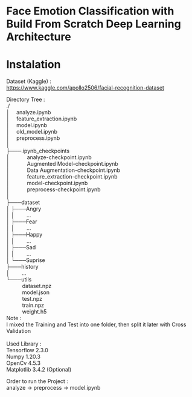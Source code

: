 # Face Emotion Classification with Build From Scratch Deep Learning Architecture

# Instalation
Dataset (Kaggle) : <br />
https://www.kaggle.com/apollo2506/facial-recognition-dataset <br />

Directory Tree :  <br />
./ <br />
│&emsp;   analyze.ipynb <br />
│&emsp;   feature_extraction.ipynb <br />
│&emsp;   model.ipynb <br />
│&emsp;   old_model.ipynb <br />
│&emsp;   preprocess.ipynb <br />
│   <br />
├───.ipynb_checkpoints <br />
│&emsp;&emsp;&emsp;       analyze-checkpoint.ipynb <br />
│&emsp;&emsp;&emsp;       Augmented Model-checkpoint.ipynb <br />
│&emsp;&emsp;&emsp;       Data Augmentation-checkpoint.ipynb <br />
│&emsp;&emsp;&emsp;       feature_extraction-checkpoint.ipynb <br />
│&emsp;&emsp;&emsp;       model-checkpoint.ipynb <br />
│&emsp;&emsp;&emsp;       preprocess-checkpoint.ipynb <br />
│       <br />
├───dataset <br />
│   ├───Angry <br />
│   │      &emsp;&emsp;... <br />
│   ├───Fear <br />
│   │      &emsp;&emsp;... <br />
│   ├───Happy <br />
│   │      &emsp;&emsp;... <br />
│   ├───Sad <br />
│   │      &emsp;&emsp;... <br />
│   └───Suprise <br />
├───history <br />
│          &emsp;&emsp;... <br />
└───utils <br />
        &emsp;&emsp;&emsp;dataset.npz <br />
        &emsp;&emsp;&emsp;model.json <br />
        &emsp;&emsp;&emsp;test.npz <br />
        &emsp;&emsp;&emsp;train.npz <br />
        &emsp;&emsp;&emsp;weight.h5 <br />
Note :  <br />
I mixed the Training and Test into one folder, then split it later with Cross Validation <br />
 <br />
Used Library : <br />
Tensorflow 2.3.0 <br />
Numpy      1.20.3 <br />
OpenCv     4.5.3 <br />
Matplotlib 3.4.2 (Optional) <br />

Order to run the Project : <br />
analyze -> preprocess -> model.ipynb

